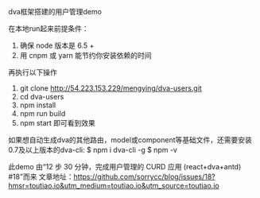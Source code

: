dva框架搭建的用户管理demo

在本地run起来前提条件：
1. 确保 node 版本是 6.5 +
2. 用 cnpm 或 yarn 能节约你安装依赖的时间

再执行以下操作
1. git clone http://54.223.153.229/mengying/dva-users.git
2. cd dva-users
3. npm install 
4. npm run build
5. npm start 即可看到效果

如果想自动生成dva的其他路由，model或component等基础文件，还需要安装0.7及以上版本的dva-cli:
	$ npm i dva-cli -g
	$ npm -v


此demo 由“12 步 30 分钟，完成用户管理的 CURD 应用 (react+dva+antd) #18”而来
文章地址：https://github.com/sorrycc/blog/issues/18?hmsr=toutiao.io&utm_medium=toutiao.io&utm_source=toutiao.io





